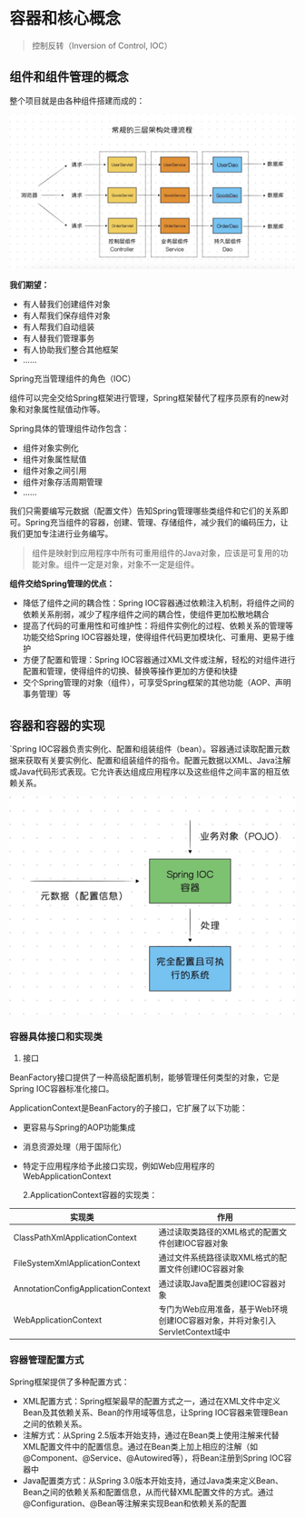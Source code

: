 # 容器和核心概念

> 控制反转（Inversion of Control, IOC）

## 组件和组件管理的概念

整个项目就是由各种组件搭建而成的：

![image.jpg](/images/spring/ioc-component.jpg)

**我们期望：**

- 有人替我们创建组件对象
- 有人帮我们保存组件对象
- 有人帮我们自动组装
- 有人替我们管理事务
- 有人协助我们整合其他框架
- ......

<di hlbg>Spring充当管理组件的角色（IOC）</di>

组件可以完全交给Spring框架进行管理，Spring框架替代了程序员原有的<span hl>new对象和对象属性赋值动作</span>等。

Spring具体的管理组件动作包含：

- 组件对象实例化
- 组件对象属性赋值
- 组件对象之间引用
- 组件对象存活周期管理
- ......

我们只需要编写<span hl>元数据（配置文件）</span>告知Spring管理哪些类组件和它们的关系即可。Spring充当组件的容器，创建、管理、存储组件，减少我们的编码压力，让我们更加专注进行业务编写。

> 组件是映射到应用程序中所有可重用组件的Java对象，应该是可复用的功能对象。<span hl>组件一定是对象，对象不一定是组件</span>。

**组件交给Spring管理的优点：**

- 降低了组件之间的<span hl>耦合性</span>：Spring IOC容器通过依赖注入机制，将组件之间的依赖关系削弱，减少了程序组件之间的耦合性，使组件更加松散地耦合
- 提高了代码的<span hl>可重用性和可维护性</span>：将组件实例化的过程、依赖关系的管理等功能交给Spring IOC容器处理，使得组件代码更加模块化、可重用、更易于维护
- 方便了<span hl>配置和管理</span>：Spring IOC容器通过XML文件或注解，轻松的对组件进行配置和管理，使得组件的切换、替换等操作更加的方便和快捷
- 交个Spring管理的对象（组件），<span hl>可享受Spring框架的其他功能（AOP、声明事务管理）等</span>

## 容器和容器的实现

`Spring IOC容器负责实例化、配置和组装组件（bean）。容器通过读取配置元数据来获取有关要实例化、配置和组装组件的指令。<span hl>配置元数据以XML、Java注解或Java代码形式表现</span>。它允许表达组成应用程序以及这些组件之间丰富的相互依赖关系。

![image.jpg](/images/spring/ioc-container.jpg)

### 容器具体接口和实现类

1. 接口

BeanFactory接口提供了一种高级配置机制，能够管理任何类型的对象，它是Spring IOC容器标准化接口。

ApplicationContext是BeanFactory的子接口，它扩展了以下功能：

- 更容易与Spring的AOP功能集成
- 消息资源处理（用于国际化）
- 特定于应用程序给予此接口实现，例如Web应用程序的WebApplicationContext

  2.ApplicationContext容器的实现类：

| 实现类                             | 作用                                                                          |
| ---------------------------------- | ----------------------------------------------------------------------------- |
| ClassPathXmlApplicationContext     | 通过读取类路径的XML格式的配置文件创建IOC容器对象                              |
| FileSystemXmlApplicationContext    | 通过文件系统路径读取XML格式的配置文件创建IOC容器对象                          |
| AnnotationConfigApplicationContext | 通过读取Java配置类创建IOC容器对象                                             |
| WebApplicationContext              | 专门为Web应用准备，基于Web环境创建IOC容器对象，并将对象引入ServletContext域中 |

### 容器管理配置方式

Spring框架提供了多种配置方式：

- XML配置方式：Spring框架最早的配置方式之一，通过在XML文件中定义Bean及其依赖关系、Bean的作用域等信息，让Spring IOC容器来管理Bean之间的依赖关系。
- 注解方式：从<span hl>Spring 2.5版本</span>开始支持，通过在Bean类上使用注解来代替XML配置文件中的配置信息。通过在Bean类上加上相应的注解（如<span hl>@Component、@Service、@Autowired等</span>），将Bean注册到Spring IOC容器中
- Java配置类方式：从<span hl>Spring 3.0版本</span>开始支持，通过Java类来定义Bean、Bean之间的依赖关系和配置信息，从而代替XML配置文件的方式。通过<span hl>@Configuration、@Bean等注解</span>来实现Bean和依赖关系的配置
